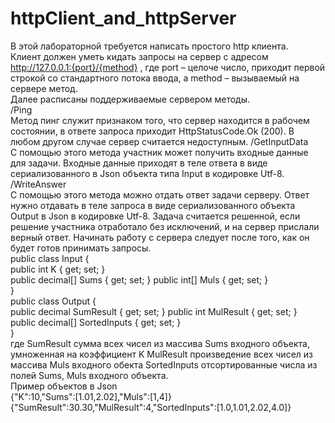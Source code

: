 # httpClient_and_httpServer

В этой лабораторной требуется написать простого http клиента.  
Клиент должен уметь кидать запросы на сервер с адресом http://127.0.0.1:{port}/{method} , где port – целоче число, приходит первой строкой со стандартного потока ввода, а method – вызываемый на сервере метод.  
Далее расписаны поддерживаемые сервером методы.  
/Ping  
Метод пинг служит признаком того, что сервер находится в рабочем состоянии, в ответе запроса приходит HttpStatusCode.Ok (200). В любом другом случае сервер считается недоступным.
/GetInputData    
С помощью этого метода участник может получить входные данные для задачи. Входные данные приходят в теле ответа в виде сериализованного в Json объекта типа Input в кодировке Utf-8.  
/WriteAnswer  
С помощью этого метода можно отдать ответ задачи серверу. Ответ нужно отдавать в теле запроса в виде сериализованного объекта Output в Json в кодировке Utf-8.
Задача считается решенной, если решение участника отработало без исключений, и на сервер прислали верный ответ. Начинать работу с сервера следует после того, как он будет готов принимать запросы.  
public class Input {  
public int K { get; set; }  
public decimal[] Sums { get; set; } public int[] Muls { get; set; }  
}  
public class Output {  
public decimal SumResult { get; set; } public int MulResult { get; set; }  
public decimal[] SortedInputs { get; set; }  
}  
где SumResult сумма всех чисел из массива Sums входного объекта, умноженная на коэффициент K MulResult произведение всех чисел из массива Muls входного обекта SortedInputs отсортированные числа из полей Sums, Muls входного объекта.  
Пример объектов в Json  
{"K":10,"Sums":[1.01,2.02],"Muls":[1,4]}  
{"SumResult":30.30,"MulResult":4,"SortedInputs":[1.0,1.01,2.02,4.0]}
